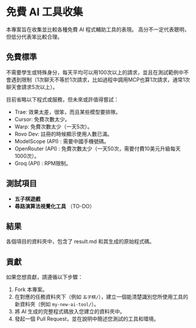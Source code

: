 # 免費 AI 工具收集

本專案旨在收集並比較各種免費 AI 程式輔助工具的表現。
高分不一定代表聰明，但低分代表笨比較合理。

## 免費標準
不需要學生或特殊身分，每天平均可以用100次以上的請求，並且在測試範例中不會遇到限制（1次聊天不等於1次請求，比如過程中調用MCP也算1次請求，通常1次聊天會請求5次以上）。

目前省略以下程式或服務，但未來或許值得嘗試：
- Trae: 效果太差，很笨，而且某些模型要排隊。
- Cursor: 免費次數太少。
- Warp: 免費次數太少（一天5次）。
- Rovo Dev: 註冊的時候顯示使用人數已滿。
- ModelScope (API) : 需要中國手機號碼。
- OpenRouter (API) : 免費次數太少（一天50次，需要付費10美元升級每天1000次）。
- Groq (API) : RPM限制。

## 測試項目
- **五子棋遊戲** 
- **尋路演算法視覺化工具** （TO-DO）

## 結果

各個項目的資料夾中，包含了 result.md 和其生成的原始程式碼。

## 貢獻

如果您想貢獻，請遵循以下步驟：

1.  Fork 本專案。
2.  在對應的任務資料夾下（例如 `五子棋/`），建立一個能清楚識別您所使用工具的新資料夾（例如 `my-new-ai-tool/`）。
3.  將 AI 生成的完整程式碼放入您建立的資料夾中。
4.  發起一個 Pull Request，並在說明中簡述您測試的工具和環境。
